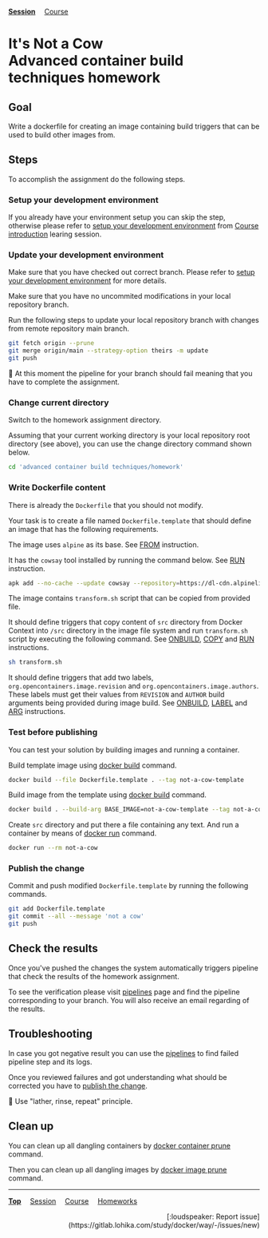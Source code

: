 **[Session](../README.md)**
&emsp;[Course](/README.md)

# **It's Not a Cow**<br>Advanced container build techniques homework

## Goal

Write a dockerfile for creating an image containing build triggers that can be used to build other images from.

## Steps

To accomplish the assignment do the following steps.

### Setup your development environment

If you already have your environment setup you can skip the step, otherwise
please refer to [setup your development environment](/course%20introduction/homework/README.md#setup-your-development-environment) from [Course introduction](/course%20introduction/README.md) learing session.

### Update your development environment

Make sure that you have checked out correct branch. Please refer to [setup your development environment](/course%20introduction/homework/README.md#setup-your-development-environment) for more details.

Make sure that you have no uncommited modifications in your local repository branch.

Run the following steps to update your local repository branch with changes from remote repository main branch.

```sh
git fetch origin --prune
git merge origin/main --strategy-option theirs -m update
git push
```

:memo: At this moment the pipeline for your branch should fail meaning that you have to complete the assignment.

### Change current directory

Switch to the homework assignment directory.

Assuming that your current working directory is your local repository root directory (see above), you can use the change directory command shown below.

```sh
cd 'advanced container build techniques/homework'
```

### Write Dockerfile content

There is already the `Dockerfile` that you should not modify.

Your task is to create a file named `Dockerfile.template` that should define an image that has the following requirements.

The image uses `alpine` as its base. See [FROM] instruction.

It has the `cowsay` tool installed by running the command below. See [RUN] instruction.

```sh
apk add --no-cache --update cowsay --repository=https://dl-cdn.alpinelinux.org/alpine/edge/testing
```

The image contains `transform.sh` script that can be copied from provided file.

It should define triggers that copy content of `src` directory from Docker Context into `/src` directory in the image file system and run `transform.sh` script by executing the following command. See [ONBUILD], [COPY] and [RUN] instructions.

```sh
sh transform.sh
```

It should define triggers that add two labels, `org.opencontainers.image.revision` and `org.opencontainers.image.authors`. These labels must get their values from `REVISION` and `AUTHOR` build arguments being provided during image build. See [ONBUILD], [LABEL] and [ARG] instructions.

### Test before publishing

You can test your solution by building images and running a container.

Build template image using [docker build] command.

```sh
docker build --file Dockerfile.template . --tag not-a-cow-template
```

Build image from the template using [docker build] command.

```sh
docker build . --build-arg BASE_IMAGE=not-a-cow-template --tag not-a-cow
```

Create `src` directory and put there a file containing any text.
And run a container by means of [docker run] command.

```sh
docker run --rm not-a-cow
```

### Publish the change

Commit and push modified `Dockerfile.template` by running the following commands.

```sh
git add Dockerfile.template
git commit --all --message 'not a cow'
git push
```

## Check the results

Once you've pushed the changes the system automatically triggers pipeline that check the results of the homework assignment.

To see the verification please visit [pipelines](https://gitlab.lohika.com/study/docker/way/-/pipelines?scope=branches) page and find the pipeline corresponding to your branch.
You will also receive an email regarding of the results.

## Troubleshooting

In case you got negative result you can use the [pipelines](https://gitlab.lohika.com/study/docker/way/-/pipelines?scope=branches) to find failed pipeline step and its logs.

Once you reviewed failures and got understanding what should be corrected you have to [publish the change](#publish-the-change).

:memo: Use "lather, rinse, repeat" principle.

## Clean up

You can clean up all dangling containers by [docker container prune] command.

Then you can clean up all dangling images by [docker image prune] command.

[ARG]: https://docs.docker.com/engine/reference/builder/#arg
[COPY]: https://docs.docker.com/engine/reference/builder/#copy
[docker build]: https://docs.docker.com/engine/reference/commandline/build/
[docker container prune]: https://docs.docker.com/engine/reference/commandline/container_prune/
[docker image prune]: https://docs.docker.com/engine/reference/commandline/image_prune/
[docker run]: https://docs.docker.com/engine/reference/commandline/run/
[ENTRYPOINT]: https://docs.docker.com/engine/reference/builder/#entrypoint
[FROM]: https://docs.docker.com/engine/reference/builder/#from
[LABEL]: https://docs.docker.com/engine/reference/builder/#label
[ONBUILD]: https://docs.docker.com/engine/reference/builder/#onbuild
[RUN]: https://docs.docker.com/engine/reference/builder/#run
[VOLUME]: https://docs.docker.com/engine/reference/builder/#volume
[WORKDIR]: https://docs.docker.com/engine/reference/builder/#workdir

---
**[Top](#)**
&emsp;[Session](../README.md)
&emsp;[Course](/README.md)
&emsp;[Homeworks](/README.md#homeworks)
<div align="right">[:loudspeaker: Report issue](https://gitlab.lohika.com/study/docker/way/-/issues/new)</div>
